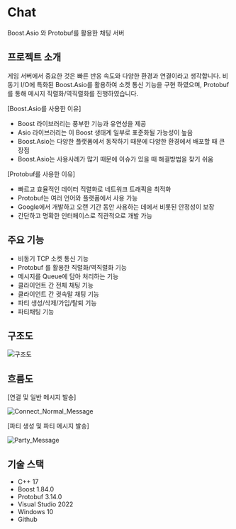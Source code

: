 # Chat 
Boost.Asio 와 Protobuf를 활용한 채팅 서버

## 프로젝트 소개
게임 서버에서 중요한 것은 빠른 반응 속도와 다양한 환경과 연결이라고 생각합니다.
비동기 I/O에 특화된 Boost.Asio를 활용하여 소켓 통신 기능을 구현 하였으며,
Protobuf를 통해 메시지 직렬화/역직렬화를 진행하였습니다. 

[Boost.Asio를 사용한 이유]
- Boost 라이브러리는 풍부한 기능과 유연성을 제공
- Asio 라이브러리는 이 Boost 생태계 일부로 표준화될 가능성이 높음
- Boost.Asio는 다양한 플랫폼에서 동작하기 때문에 다양한 환경에서 배포할 때 큰 장점
- Boost.Asio는 사용사례가 많기 때문에 이슈가 있을 때 해결방법을 찾기 쉬움

[Protobuf를 사용한 이유]
- 빠르고 효율적인 데이터 직렬화로 네트워크 트래픽을 최적화
- Protobuf는 여러 언어와 플랫폼에서 사용 가능
- Google에서 개발하고 오랜 기간 동안 사용하는 데에서 비롯된 안정성이 보장
- 간단하고 명확한 인터페이스로 직관적으로 개발 가능


## 주요 기능
- 비동기 TCP 소켓 통신 기능
- Protobuf 를 활용한 직렬화/역직렬화 기능
- 메시지를 Queue에 담아 처리하는 기능
- 클라이언트 간 전체 채팅 기능
- 클라이언트 간 귓속말 채팅 기능
- 파티 생성/삭제/가입/탈퇴 기능
- 파티채팅 기능

## 구조도
![구조도](https://github.com/hstar0124/cpp-boost-chat/assets/57317290/82acf6d5-ea63-4643-94e2-216b1fcbc2dc)


## 흐름도

[연결 및 일반 메시지 발송]

![Connect_Normal_Message](https://github.com/hstar0124/cpp-boost-chat/assets/57317290/884b00d0-e91c-4ff2-824a-bff60d173b5c)



[파티 생성 및 파티 메시지 발송]

![Party_Message](https://github.com/hstar0124/cpp-boost-chat/assets/57317290/cb5a1ae3-beb0-453f-944f-0860e413c2cb)


## 기술 스택

- C++ 17
- Boost 1.84.0
- Protobuf 3.14.0
- Visual Studio 2022
- Windows 10
- Github
